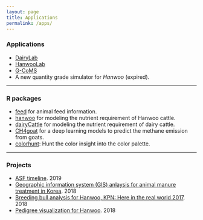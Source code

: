 ```yaml
---
layout: page
title: Applications
permalink: /apps/
---
```


### Applications  
- [DairyLab](http://app.antller.com/dairylab)   
- [HanwooLab](https://youngjunna.shinyapps.io/hanwoolab-example/)  
- [G-CoMS](https://github.com/shinykorea/corona-sickbed)
- A new quantity grade simulator for *Hanwoo* (expired).    
 
--------------

### R packages  
- [feed](https://github.com/adatalab/feed) for animal feed information.   
- [hanwoo](https://github.com/adatalab/hanwoo) for modeling the nutrient requirement of Hanwoo cattle.   
- [dairyCattle](https://github.com/adatalab/dairyCattle) for modeling the nutrient requirement of dairy cattle.
- [CH4goat](https://github.com/adatalab/CH4goat) for a deep learning models to predict the methane emission from goats.  
- [colorhunt](https://github.com/adatalab/colorhunt): Hunt the color insight into the color palette.

--------------

### Projects    
- [ASF timeline](http://adatalab.net/asf-timeline/). 2019    
- [Geographic information system (GIS) anlaysis for animal manure treatment in Korea](https://github.com/YoungjunNa/GIS-livestock-manure.git). 2018  
- [Breeding bull analysis for Hanwoo, KPN: Here in the real world 2017](https://youngjunna.github.io/adatalab/kpn-2017-sample.html). 2018
- [Pedigree visualization for Hanwoo](https://youngjunna.github.io/2018/04/10/kpn-network-full/). 2018  

